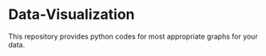 # Data-Visualization
This repository provides python codes for most appropriate graphs for your data.
